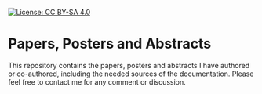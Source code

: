 [![License: CC BY-SA 4.0](https://img.shields.io/badge/License-CC%20BY--SA%204.0-lightgrey.svg)](http://creativecommons.org/licenses/by-sa/4.0/)
# Papers, Posters and Abstracts
This repository contains the papers, posters and abstracts I have authored or co-authored, including the needed sources of the documentation. Please feel free to contact me for any comment or discussion.
